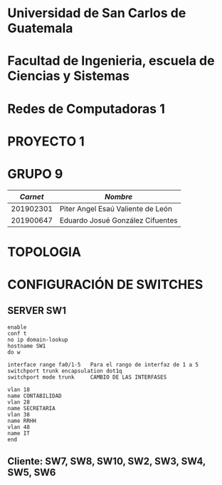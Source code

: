 # Universidad de San Carlos de Guatemala
# Facultad de Ingenieria, escuela de Ciencias y Sistemas
# Redes de Computadoras 1
# PROYECTO 1
# GRUPO 9 
*Carnet* | *Nombre* |
| ------ | ------ |
| 201902301 | Piter Angel Esaú Valiente de León |
| 201900647 | Eduardo Josué González Cifuentes |

# TOPOLOGIA


# CONFIGURACIÓN DE SWITCHES
## SERVER SW1
``` 
enable
conf t
no ip domain-lookup
hostname SW1
do w

interface range fa0/1-5   Para el rango de interfaz de 1 a 5
switchport trunk encapsulation dot1q
switchport mode trunk     CAMBIO DE LAS INTERFASES

vlan 18
name CONTABILIDAD
vlan 28
name SECRETARIA
vlan 38
name RRHH
vlan 48
name IT
end
```
## Cliente: SW7, SW8, SW10, SW2, SW3, SW4, SW5, SW6

